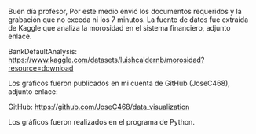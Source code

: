 Buen día profesor, 
Por este medio envió los documentos requeridos y la grabación que no exceda ni los 7 minutos.  La fuente de datos fue extraída de  Kaggle que analiza la morosidad en el sistema financiero, adjunto enlace.

BankDefaultAnalysis: https://www.kaggle.com/datasets/luishcaldernb/morosidad?resource=download

Los gráficos fueron publicados en mi cuenta de GitHub (JoseC468), adjunto enlace:

GitHub: https://github.com/JoseC468/data_visualization

Los gráficos fueron realizados en el programa de Python.  
